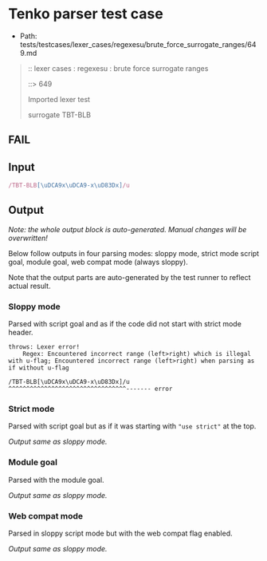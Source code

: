 # Tenko parser test case

- Path: tests/testcases/lexer_cases/regexesu/brute_force_surrogate_ranges/649.md

> :: lexer cases : regexesu : brute force surrogate ranges
>
> ::> 649
>
> Imported lexer test
>
> surrogate TBT-BLB

## FAIL

## Input

`````js
/TBT-BLB[\uDCA9x\uDCA9-x\uD83Dx]/u
`````

## Output

_Note: the whole output block is auto-generated. Manual changes will be overwritten!_

Below follow outputs in four parsing modes: sloppy mode, strict mode script goal, module goal, web compat mode (always sloppy).

Note that the output parts are auto-generated by the test runner to reflect actual result.

### Sloppy mode

Parsed with script goal and as if the code did not start with strict mode header.

`````
throws: Lexer error!
    Regex: Encountered incorrect range (left>right) which is illegal with u-flag; Encountered incorrect range (left>right) when parsing as if without u-flag

/TBT-BLB[\uDCA9x\uDCA9-x\uD83Dx]/u
^^^^^^^^^^^^^^^^^^^^^^^^^^^^^^^^^------- error
`````

### Strict mode

Parsed with script goal but as if it was starting with `"use strict"` at the top.

_Output same as sloppy mode._

### Module goal

Parsed with the module goal.

_Output same as sloppy mode._

### Web compat mode

Parsed in sloppy script mode but with the web compat flag enabled.

_Output same as sloppy mode._
